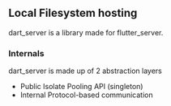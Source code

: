 ## Local Filesystem hosting

dart_server is a library made for flutter_server.

### Internals
dart_server is made up of 2 abstraction layers

- Public Isolate Pooling API (singleton)
- Internal Protocol-based communication